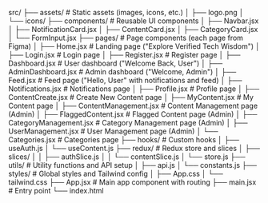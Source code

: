 src/
  ├── assets/                   # Static assets (images, icons, etc.)
  │   ├── logo.png
  │   └── icons/
  ├── components/               # Reusable UI components
  │   ├── Navbar.jsx
  │   ├── NotificationCard.jsx
  │   ├── ContentCard.jsx
  │   ├── CategoryCard.jsx
  │   └── FormInput.jsx
  ├── pages/                    # Page components (each page from Figma)
  │   ├── Home.jsx             # Landing page ("Explore Verified Tech Wisdom")
  │   ├── Login.jsx            # Login page
  │   ├── Register.jsx         # Register page
  │   ├── Dashboard.jsx        # User dashboard ("Welcome Back, User")
  │   ├── AdminDashboard.jsx   # Admin dashboard ("Welcome, Admin")
  │   ├── Feed.jsx             # Feed page ("Hello, User" with notifications and feed)
  │   ├── Notifications.jsx    # Notifications page
  │   ├── Profile.jsx          # Profile page
  │   ├── ContentCreate.jsx    # Create New Content page
  │   ├── MyContent.jsx        # My Content page
  │   ├── ContentManagement.jsx # Content Management page (Admin)
  │   ├── FlaggedContent.jsx   # Flagged Content page (Admin)
  │   ├── CategoryManagement.jsx # Category Management page (Admin)
  │   ├── UserManagement.jsx   # User Management page (Admin)
  │   └── Categories.jsx       # Categories page
  ├── hooks/                   # Custom hooks
  │   ├── useAuth.js
  │   └── useContent.js
  ├── redux/                   # Redux store and slices
  │   ├── slices/
  │   │   ├── authSlice.js
  │   │   └── contentSlice.js
  │   └── store.js
  ├── utils/                   # Utility functions and API setup
  │   ├── api.js
  │   └── constants.js
  ├── styles/                  # Global styles and Tailwind config
  │   ├── App.css
  │   └── tailwind.css
  ├── App.jsx                  # Main app component with routing
  ├── main.jsx                 # Entry point
  └── index.html